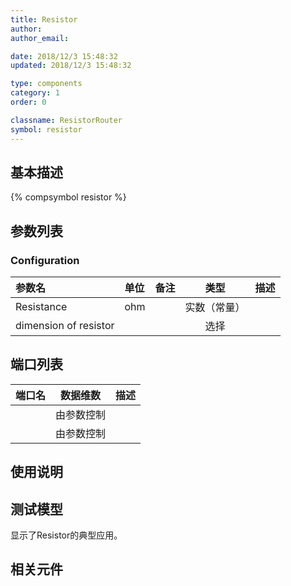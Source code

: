 ```yaml
---
title: Resistor
author: 
author_email:

date: 2018/12/3 15:48:32
updated: 2018/12/3 15:48:32

type: components
category: 1
order: 0

classname: ResistorRouter
symbol: resistor
---
```

## 基本描述
{% compsymbol resistor %}

## 参数列表
### Configuration
| 参数名 | 单位 | 备注 | 类型 | 描述 |
| :--- | :--- | :--- | :--: | :--- |
| Resistance | ohm |  | 实数（常量） |  |
| dimension of resistor |  |  | 选择 |  |


## 端口列表

| 端口名 | 数据维数 | 描述 |
| :--- | :--:  | :--- |
|  | 由参数控制 | |                   
|  | 由参数控制 | |                   

## 使用说明


## 测试模型
[<test name>](<test link>)显示了Resistor的典型应用。

## 相关元件


